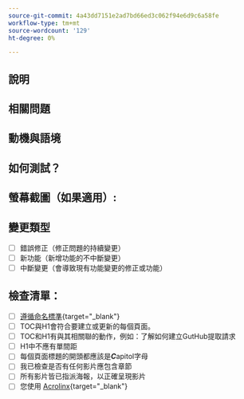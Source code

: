 ```yaml
---
source-git-commit: 4a43dd7151e2ad7bd66ed3c062f94e6d9c6a58fe
workflow-type: tm+mt
source-wordcount: '129'
ht-degree: 0%

---
```

<!--- Provide a general summary of your changes in the Title above -->

## 說明

<!--- Describe your changes in detail -->

## 相關問題

<!--- This project only accepts pull requests related to open issues -->
<!--- If suggesting a new feature or change, please discuss it in an issue first -->
<!--- If fixing a bug, there should be an issue describing it with steps to reproduce -->
<!--- Please link to the issue here: -->

## 動機與語境

<!--- Why is this change required? What problem does it solve? -->

## 如何測試？

<!--- Please describe in detail how you tested your changes. -->
<!--- Include details of your testing environment, and the tests you ran to -->
<!--- see how your change affects other areas of the code, etc. -->

## 螢幕截圖（如果適用）:

## 變更類型

<!--- What types of changes does your code introduce? Put an `x` in all the boxes that apply: -->

- [ ] 錯誤修正（修正問題的持續變更）
- [ ] 新功能（新增功能的不中斷變更）
- [ ] 中斷變更（會導致現有功能變更的修正或功能）

## 檢查清單：


<!--- Go over all the following points, and put an `x` in all the boxes that apply. -->
<!--- If you're unsure about any of these, don't hesitate to ask. We're here to help! -->

- [ ] [遵循命名標準]([https://opensource.adobe.com/cla.html](https://wiki.corp.adobe.com/display/DMSArchitecture/Naming+Standards)){target="_blank"}
- [ ] TOC與H1會符合要建立或更新的每個頁面。
- [ ] TOC和H1有與其相關聯的動作，例如：了解如何建立GutHub提取請求
- [ ] H1中不應有單間距
- [ ] 每個頁面標題的開頭都應該是***C***apitol字母
- [ ] 我已檢查是否有任何影片應包含章節
- [ ] 所有影片皆已指派海報，以正確呈現影片
- [ ] 您使用 [Acrolinx](https://experienceleague.corp.adobe.com/docs/authoring-guide-exl/using/style-guide/acrolinx.html){target="_blank"}
